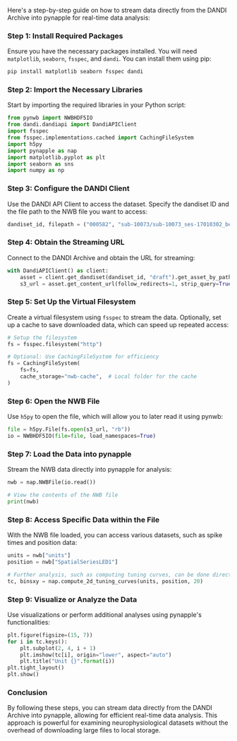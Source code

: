 Here's a step-by-step guide on how to stream data directly from the DANDI Archive into pynapple for real-time data analysis:

### Step 1: Install Required Packages

Ensure you have the necessary packages installed. You will need `matplotlib`, `seaborn`, `fsspec`, and `dandi`. You can install them using pip:

```bash
pip install matplotlib seaborn fsspec dandi
```

### Step 2: Import the Necessary Libraries

Start by importing the required libraries in your Python script:

```python
from pynwb import NWBHDF5IO
from dandi.dandiapi import DandiAPIClient
import fsspec
from fsspec.implementations.cached import CachingFileSystem
import h5py
import pynapple as nap
import matplotlib.pyplot as plt
import seaborn as sns
import numpy as np
```

### Step 3: Configure the DANDI Client

Use the DANDI API Client to access the dataset. Specify the dandiset ID and the file path to the NWB file you want to access:

```python
dandiset_id, filepath = ("000582", "sub-10073/sub-10073_ses-17010302_behavior+ecephys.nwb")
```

### Step 4: Obtain the Streaming URL

Connect to the DANDI Archive and obtain the URL for streaming:

```python
with DandiAPIClient() as client:
    asset = client.get_dandiset(dandiset_id, "draft").get_asset_by_path(filepath)
    s3_url = asset.get_content_url(follow_redirects=1, strip_query=True)
```

### Step 5: Set Up the Virtual Filesystem

Create a virtual filesystem using `fsspec` to stream the data. Optionally, set up a cache to save downloaded data, which can speed up repeated access:

```python
# Setup the filesystem
fs = fsspec.filesystem("http")

# Optional: Use CachingFileSystem for efficiency
fs = CachingFileSystem(
    fs=fs,
    cache_storage="nwb-cache",  # Local folder for the cache
)
```

### Step 6: Open the NWB File

Use `h5py` to open the file, which will allow you to later read it using pynwb:

```python
file = h5py.File(fs.open(s3_url, "rb"))
io = NWBHDF5IO(file=file, load_namespaces=True)
```

### Step 7: Load the Data into pynapple

Stream the NWB data directly into pynapple for analysis:

```python
nwb = nap.NWBFile(io.read())

# View the contents of the NWB file
print(nwb)
```

### Step 8: Access Specific Data within the File

With the NWB file loaded, you can access various datasets, such as spike times and position data:

```python
units = nwb["units"]
position = nwb["SpatialSeriesLED1"]

# Further analysis, such as computing tuning curves, can be done directly
tc, binsxy = nap.compute_2d_tuning_curves(units, position, 20)
```

### Step 9: Visualize or Analyze the Data

Use visualizations or perform additional analyses using pynapple's functionalities:

```python
plt.figure(figsize=(15, 7))
for i in tc.keys():
    plt.subplot(2, 4, i + 1)
    plt.imshow(tc[i], origin="lower", aspect="auto")
    plt.title("Unit {}".format(i))
plt.tight_layout()
plt.show()
```

### Conclusion

By following these steps, you can stream data directly from the DANDI Archive into pynapple, allowing for efficient real-time data analysis. This approach is powerful for examining neurophysiological datasets without the overhead of downloading large files to local storage.